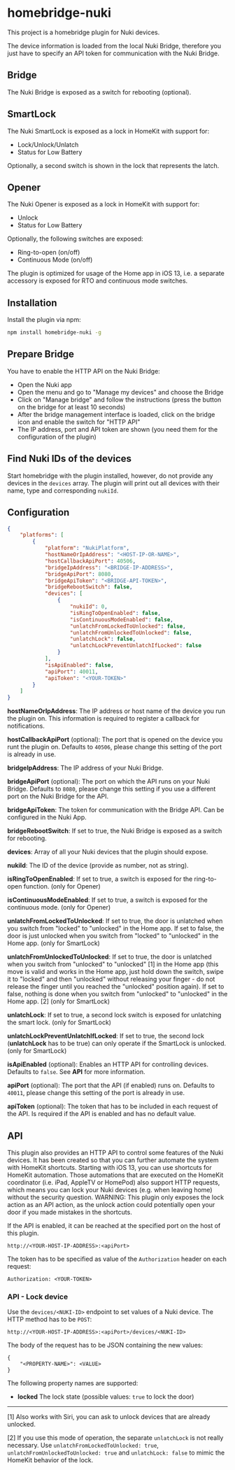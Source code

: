 # homebridge-nuki

This project is a homebridge plugin for Nuki devices.

The device information is loaded from the local Nuki Bridge, therefore you just have to specify an API token for communication with the Nuki Bridge.

## Bridge

The Nuki Bridge is exposed as a switch for rebooting (optional).

## SmartLock

The Nuki SmartLock is exposed as a lock in HomeKit with support for:
- Lock/Unlock/Unlatch
- Status for Low Battery

Optionally, a second switch is shown in the lock that represents the latch.

## Opener

The Nuki Opener is exposed as a lock in HomeKit with support for:
- Unlock
- Status for Low Battery

Optionally, the following switches are exposed:
- Ring-to-open (on/off)
- Continuous Mode (on/off)

The plugin is optimized for usage of the Home app in iOS 13, i.e. a separate accessory is exposed for RTO and continuous mode switches.

## Installation

Install the plugin via npm:

```bash
npm install homebridge-nuki -g
```

## Prepare Bridge

You have to enable the HTTP API on the Nuki Bridge:
* Open the Nuki app
* Open the menu and go to "Manage my devices" and choose the Bridge
* Click on "Manage bridge" and follow the instructions (press the button on the bridge for at least 10 seconds)
* After the bridge management interface is loaded, click on the bridge icon and enable the switch for "HTTP API"
* The IP address, port and API token are shown (you need them for the configuration of the plugin)

## Find Nuki IDs of the devices

Start homebridge with the plugin installed, however, do not provide any devices in the `devices` array. The plugin will print out all devices with their name, type and corresponding `nukiId`.

## Configuration

```json
{
    "platforms": [
        {
            "platform": "NukiPlatform",
            "hostNameOrIpAddress": "<HOST-IP-OR-NAME>",
            "hostCallbackApiPort": 40506,
            "bridgeIpAddress": "<BRIDGE-IP-ADDRESS>",
            "bridgeApiPort": 8080,
            "bridgeApiToken": "<BRIDGE-API-TOKEN>",
            "bridgeRebootSwitch": false,
            "devices": [
                {
                    "nukiId": 0,
                    "isRingToOpenEnabled": false,
                    "isContinuousModeEnabled": false,
                    "unlatchFromLockedToUnlocked": false,
                    "unlatchFromUnlockedToUnlocked": false,
                    "unlatchLock": false,
                    "unlatchLockPreventUnlatchIfLocked": false
                }
            ],
            "isApiEnabled": false,
            "apiPort": 40011,
            "apiToken": "<YOUR-TOKEN>"
        }
    ]
}
```

**hostNameOrIpAddress**: The IP address or host name of the device you run the plugin on. This information is required to register a callback for notifications.

**hostCallbackApiPort** (optional): The port that is opened on the device you runt the plugin on. Defaults to `40506`, please change this setting of the port is already in use.

**bridgeIpAddress**: The IP address of your Nuki Bridge.

**bridgeApiPort** (optional): The port on which the API runs on your Nuki Bridge. Defaults to `8080`, please change this setting if you use a different port on the Nuki Bridge for the API.

**bridgeApiToken**: The token for communication with the Bridge API. Can be configured in the Nuki App.

**bridgeRebootSwitch**: If set to true, the Nuki Bridge is exposed as a switch for rebooting.

**devices**: Array of all your Nuki devices that the plugin should expose.

**nukiId**: The ID of the device (provide as number, not as string).

**isRingToOpenEnabled**: If set to true, a switch is exposed for the ring-to-open function. (only for Opener)

**isContinuousModeEnabled**: If set to true, a switch is exposed for the continuous mode. (only for Opener)

**unlatchFromLockedToUnlocked**: If set to true, the door is unlatched when you switch from "locked" to "unlocked" in the Home app. If set to false, the door is just unlocked when you switch from "locked" to "unlocked" in the Home app. (only for SmartLock)

**unlatchFromUnlockedToUnlocked**: If set to true, the door is unlatched when you switch from "unlocked" to "unlocked" [1] in the Home app (this move is valid and works in the Home app, just hold down the switch, swipe it to "locked" and then "unlocked" without releasing your finger - do not release the finger until you reached the "unlocked" position again). If set to false, nothing is done when you switch from "unlocked" to "unlocked" in the Home app. [2] (only for SmartLock)

**unlatchLock**: If set to true, a second lock switch is exposed for unlatching the smart lock. (only for SmartLock)

**unlatchLockPreventUnlatchIfLocked**: If set to true, the second lock (**unlatchLock** has to be true) can only operate if the SmartLock is unlocked. (only for SmartLock)

**isApiEnabled** (optional): Enables an HTTP API for controlling devices. Defaults to `false`. See **API** for more information.

**apiPort** (optional): The port that the API (if enabled) runs on. Defaults to `40011`, please change this setting of the port is already in use.

**apiToken** (optional): The token that has to be included in each request of the API. Is required if the API is enabled and has no default value.

## API

This plugin also provides an HTTP API to control some features of the Nuki devices. It has been created so that you can further automate the system with HomeKit shortcuts. Starting with iOS 13, you can use shortcuts for HomeKit automation. Those automations that are executed on the HomeKit coordinator (i.e. iPad, AppleTV or HomePod) also support HTTP requests, which means you can lock your Nuki devices (e.g. when leaving home) without the security question. WARNING: This plugin only exposes the lock action as an API action, as the unlock action could potentially open your door if you made mistakes in the shortcuts.

If the API is enabled, it can be reached at the specified port on the host of this plugin. 
```
http://<YOUR-HOST-IP-ADDRESS>:<apiPort>
```

The token has to be specified as value of the `Authorization` header on each request:
```
Authorization: <YOUR-TOKEN>
```

### API - Lock device

Use the `devices/<NUKI-ID>` endpoint to set values of a Nuki device. The HTTP method has to be `POST`:
```
http://<YOUR-HOST-IP-ADDRESS>:<apiPort>/devices/<NUKI-ID>
```

The body of the request has to be JSON containing the new values:
```
{
    "<PROPERTY-NAME>": <VALUE>
}
```

The following property names are supported:

* **locked** The lock state (possible values: `true` to lock the door)

_______________________________
[1] Also works with Siri, you can ask to unlock devices that are already unlocked.

[2] If you use this mode of operation, the separate `unlatchLock` is not really necessary. Use `unlatchFromLockedToUnlocked: true`, `unlatchFromUnlockedToUnlocked: true` and `unlatchLock: false` to mimic the HomeKit behavior of the lock.